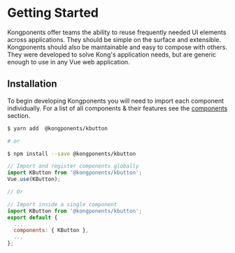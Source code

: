 # Getting Started
Kongponents offer teams the ability to reuse frequently needed UI elements across applications. They should be simple on the surface and extensible. Kongponents should also be maintainable and easy to compose with others. They were developed to solve Kong's application needs, but are generic enough to use in any Vue web application.

## Installation
To begin developing Kongponents you will need to import each component individually. For a list of all components & their features see the [components](/components/) section.

```bash
$ yarn add  @kongponents/kbutton

# or

$ npm install --save @kongponents/kbutton
```

```js
// Import and register components globally
import KButton from '@kongponents/kbutton';
Vue.use(KButton);

// Or

// Import inside a single component
import KButton from '@kongponents/kbutton';
export default {
  ...
  components: { KButton },
  ...
};
```
